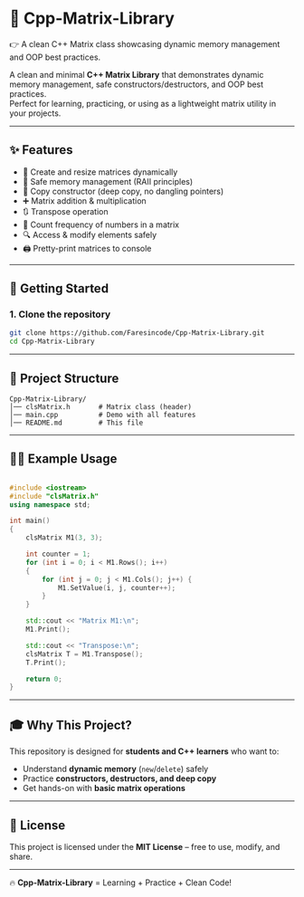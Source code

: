 # 🧮 Cpp-Matrix-Library
👉 A clean C++ Matrix class showcasing dynamic memory management and OOP best practices.

A clean and minimal **C++ Matrix Library** that demonstrates dynamic memory management, safe constructors/destructors, and OOP best practices.  
Perfect for learning, practicing, or using as a lightweight matrix utility in your projects.

---

## ✨ Features
- 📐 Create and resize matrices dynamically  
- 🎯 Safe memory management (RAII principles)  
- 🔄 Copy constructor (deep copy, no dangling pointers)  
- ➕ Matrix addition & multiplication  
- 🔃 Transpose operation  
- 🔢 Count frequency of numbers in a matrix  
- 🔍 Access & modify elements safely  
- 🖨️ Pretty-print matrices to console  

---

## 🚀 Getting Started

### 1. Clone the repository
```bash
git clone https://github.com/Faresincode/Cpp-Matrix-Library.git
cd Cpp-Matrix-Library
```
---

## 📂 Project Structure
```
Cpp-Matrix-Library/
│── clsMatrix.h       # Matrix class (header)
│── main.cpp          # Demo with all features
│── README.md         # This file
```

---

## 🧑‍💻 Example Usage
```cpp

#include <iostream>
#include "clsMatrix.h"
using namespace std;

int main()
{
    clsMatrix M1(3, 3);

    int counter = 1;
    for (int i = 0; i < M1.Rows(); i++)
    {
        for (int j = 0; j < M1.Cols(); j++) {
            M1.SetValue(i, j, counter++);
        }
    }

    std::cout << "Matrix M1:\n";
    M1.Print();

    std::cout << "Transpose:\n";
    clsMatrix T = M1.Transpose();
    T.Print();

    return 0;
}
```

---

## 🎓 Why This Project?
This repository is designed for **students and C++ learners** who want to:
- Understand **dynamic memory** (`new`/`delete`) safely  
- Practice **constructors, destructors, and deep copy**  
- Get hands-on with **basic matrix operations**  

---

## 📜 License
This project is licensed under the **MIT License** – free to use, modify, and share.

---

🔥 **Cpp-Matrix-Library** = Learning + Practice + Clean Code!
